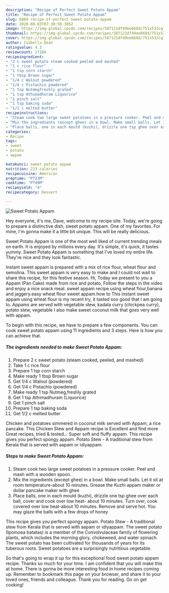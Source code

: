 ```yaml
---
description: "Recipe of Perfect Sweet Potato Appam"
title: "Recipe of Perfect Sweet Potato Appam"
slug: 6880-recipe-of-perfect-sweet-potato-appam
date: 2020-08-03T07:30:50.385Z
image: https://img-global.cpcdn.com/recipes/587121df49ee668d/751x532cq70/sweet-potato-appam-recipe-main-photo.jpg
thumbnail: https://img-global.cpcdn.com/recipes/587121df49ee668d/751x532cq70/sweet-potato-appam-recipe-main-photo.jpg
cover: https://img-global.cpcdn.com/recipes/587121df49ee668d/751x532cq70/sweet-potato-appam-recipe-main-photo.jpg
author: Isabella Dean
ratingvalue: 4.3
reviewcount: 17186
recipeingredient:
- "2 c sweet potato steam cooked peeled and mashed"
- "1 c rice flour"
- "1 tsp corn starch"
- "1 tbsp Brown sugar"
- "1/4 c Walnut powdered"
- "1/4 c Pistachio powdered"
- "1 tsp Nutmegfreshly grated"
- "1 tsp Athimadhuram Liquorice"
- "1 pinch salt"
- "1 tsp baking soda"
- "1/2 c melted butter"
recipeinstructions:
- "Steam cook two large sweet potatoes in a pressure cooker. Peel and mash with a wooden spoon."
- "Mix the ingredients (except ghee) in a bowl. Make small balls. Let it sit at room temperature-about 10 minutes. Grease the Kuzhi appam maker or dollar pancake maker with ghee"
- "Place balls, one in each mould (kuzhi), drizzle one tsp ghee over each ball, cover and cook over low heat- about 10 minutes. Turn over, cook covered over low heat-about 10 minutes. Remove and serve hot. You may glaze the balls with a few drops of honey"
categories:
- Recipe
tags:
- sweet
- potato
- appam

katakunci: sweet potato appam 
nutrition: 223 calories
recipecuisine: American
preptime: "PT23M"
cooktime: "PT49M"
recipeyield: "4"
recipecategory: Dessert

---
```



![Sweet Potato Appam](https://img-global.cpcdn.com/recipes/587121df49ee668d/751x532cq70/sweet-potato-appam-recipe-main-photo.jpg)

Hey everyone, it's me, Dave, welcome to my recipe site. Today, we're going to prepare a distinctive dish, sweet potato appam. One of my favorites. For mine, I'm gonna make it a little bit unique. This will be really delicious.

Sweet Potato Appam is one of the most well liked of current trending meals on earth. It is enjoyed by millions every day. It's simple, it's quick, it tastes yummy. Sweet Potato Appam is something that I've loved my entire life. They're nice and they look fantastic.

Instant sweet appam is prepared with a mix of rice flour, wheat flour and semolina. This sweet appam is very easy to make and I could not wait to share this recipe, for this festive season. Hi, Today we present to you a Appam (Pan Cake) made from rice and potato, Follow the steps in the video and enjoy a nice snack meal. sweet appam recipe using wheat flour,banana and jaggery.easy wheat flour sweet appam.how to This instant sweet appam using wheat flour is my recent try, it tasted soo good that I am going to. Appams are served with vegetable stew, kadala curry (chickpea curry), potato stew, vegetable I also make sweet coconut milk that goes very well with appam.


To begin with this recipe, we have to prepare a few components. You can cook sweet potato appam using 11 ingredients and 3 steps. Here is how you can achieve that.

<!--inarticleads1-->

##### The ingredients needed to make Sweet Potato Appam:

1. Prepare 2 c sweet potato (steam cooked, peeled, and mashed}
1. Take 1 c rice flour
1. Prepare 1 tsp corn starch
1. Make ready 1 tbsp Brown sugar
1. Get 1/4 c Walnut (powdered)
1. Get 1/4 c Pistachio (powdered)
1. Make ready 1 tsp Nutmeg,freshly grated
1. Get 1 tsp Athimadhuram (Liquorice)
1. Get 1 pinch salt
1. Prepare 1 tsp baking soda
1. Get 1/2 c melted butter


Chicken and potatoes simmered in coconut milk served with Appam, a rice pancake. This Chicken Stew and Appam recipe is Excellent and find more Great recipes, tried &amp; tested… Super soft and fluffy appam. This recipe gives you perfect spongy appam. Potato Stew - A traditional stew from Kerala that is served with aapam or idiyappam. 

<!--inarticleads2-->

##### Steps to make Sweet Potato Appam:

1. Steam cook two large sweet potatoes in a pressure cooker. Peel and mash with a wooden spoon.
1. Mix the ingredients (except ghee) in a bowl. Make small balls. Let it sit at room temperature-about 10 minutes. Grease the Kuzhi appam maker or dollar pancake maker with ghee
1. Place balls, one in each mould (kuzhi), drizzle one tsp ghee over each ball, cover and cook over low heat- about 10 minutes. Turn over, cook covered over low heat-about 10 minutes. Remove and serve hot. You may glaze the balls with a few drops of honey


This recipe gives you perfect spongy appam. Potato Stew - A traditional stew from Kerala that is served with aapam or idiyappam. The sweet potato (Ipomoea batatas) is a member of the Convolvulaceae family of flowering plants, which includes the morning glory, chokeweed, and water spinach. The sweet potato has been cultivated for thousands of years for its tuberous roots. Sweet potatoes are a surprisingly nutritious vegetable. 

So that's going to wrap it up for this exceptional food sweet potato appam recipe. Thanks so much for your time. I am confident that you will make this at home. There is gonna be more interesting food in home recipes coming up. Remember to bookmark this page on your browser, and share it to your loved ones, friends and colleague. Thank you for reading. Go on get cooking!
